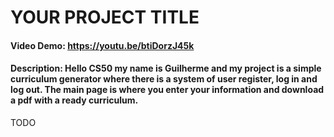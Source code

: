 # YOUR PROJECT TITLE
#### Video Demo:  <https://youtu.be/btiDorzJ45k>
#### Description: Hello CS50 my name is Guilherme and my project is a simple curriculum generator where there is a system of user register, log in and log out. The main page is where you enter your information and download a pdf with a ready curriculum.
TODO
